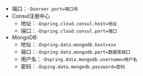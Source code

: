- 端口：`-Dserver.port=端口号`
- Consul注册中心
	- 地址：`-Dspring.cloud.consul.host=地址`
	- 端口：`-Dspring.cloud.consul.port=端口`
- MongoDB:
	- 地址：`-Dspring.data.mongodb.host=xxx`
	- 端口：`-Dspring.data.mongodb.port=数据库端口`
	- 用户名：`-Dspring.data.mongodb.username=用户名`
	- 密码：`-Dsping.data.mongodb.password=密码`